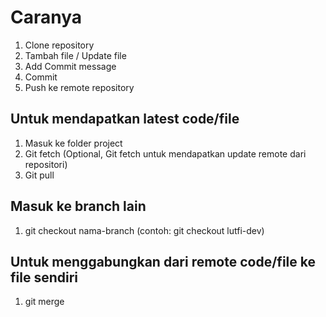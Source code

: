 # Caranya
1. Clone repository
2. Tambah file / Update file
3. Add Commit message
4. Commit
5. Push ke remote repository

## Untuk mendapatkan latest code/file
1. Masuk ke folder project
2. Git fetch (Optional, Git fetch untuk mendapatkan update remote dari repositori)
3. Git pull

## Masuk ke branch lain
1. git checkout nama-branch (contoh: git checkout lutfi-dev)


## Untuk menggabungkan dari remote code/file ke file sendiri
1. git merge